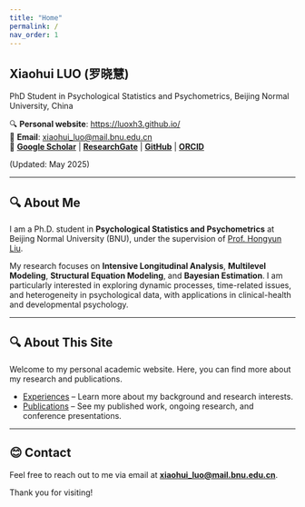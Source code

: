 ```yaml
---
title: "Home"
permalink: /
nav_order: 1
---
```


## **Xiaohui LUO (罗晓慧)**

PhD Student in Psychological Statistics and Psychometrics, Beijing Normal University, China

🔍 **Personal website**: https://luoxh3.github.io/  
📧 **Email**: xiaohui_luo@mail.bnu.edu.cn  
🔗 [**Google Scholar**](https://scholar.google.com.hk/citations?hl=zh-CN&user=fyGml2AAAAAJ) | [**ResearchGate**](https://www.researchgate.net/profile/Xiaohui-Luo-9) | [**GitHub**](https://github.com/luoxh3) | [**ORCID**](https://orcid.org/my-orcid?orcid=0000-0002-6462-0220)

(Updated: May 2025)

---

## 🔍 About Me

I am a Ph.D. student in **Psychological Statistics and Psychometrics** at Beijing Normal University (BNU), under the supervision of [Prof. Hongyun Liu](https://psych.bnu.edu.cn/szdw/zrjs/js/lhy/index.htm).

My research focuses on **Intensive Longitudinal Analysis**, **Multilevel Modeling**, **Structural Equation Modeling**, and **Bayesian Estimation**. I am particularly interested in exploring dynamic processes, time-related issues, and heterogeneity in psychological data, with applications in clinical-health and developmental psychology.

---

## 🔍 About This Site

Welcome to my personal academic website. Here, you can find more about my research and publications.

- [Experiences](/experiences/) – Learn more about my background and research interests.
- [Publications](/publications/) – See my published work, ongoing research, and conference presentations.

---

## 😊 Contact

Feel free to reach out to me via email at **xiaohui_luo@mail.bnu.edu.cn**.

Thank you for visiting!

